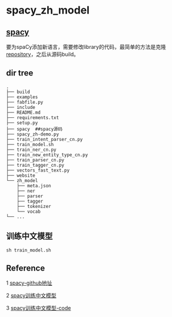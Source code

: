# spacy_zh_model

## [spacy](https://spacy.io/)

要为spaCy添加新语言，需要修改library的代码，最简单的方法是克隆[repository](https://github.com/explosion/spaCy)，之后从源码build。


## dir tree

```
.
├── build
├── examples
├── fabfile.py
├── include
├── README.md
├── requirements.txt
├── setup.py
├── spacy  ##spacy源码
├── spacy_zh-demo.py
├── train_intent_parser_cn.py
├── train_model.sh
├── train_ner_cn.py
├── train_new_entity_type_cn.py
├── train_parser_cn.py
├── train_tagger_cn.py
├── vectors_fast_text.py
├── website
└── zh_model
    ├── meta.json
    ├── ner
    ├── parser
    ├── tagger
    ├── tokenizer
    └── vocab
└── ...
```

## 训练中文模型
    sh train_model.sh

## Reference

1 [spacy-github地址](https://github.com/explosion/spaCy/tree/master/spacy)

2 [spacy训练中文模型](https://www.jianshu.com/u/3b77f85cc918)

3 [spacy训练中文模型-code](https://github.com/jeusgao/spaCy-new-language-test-Chinese)
